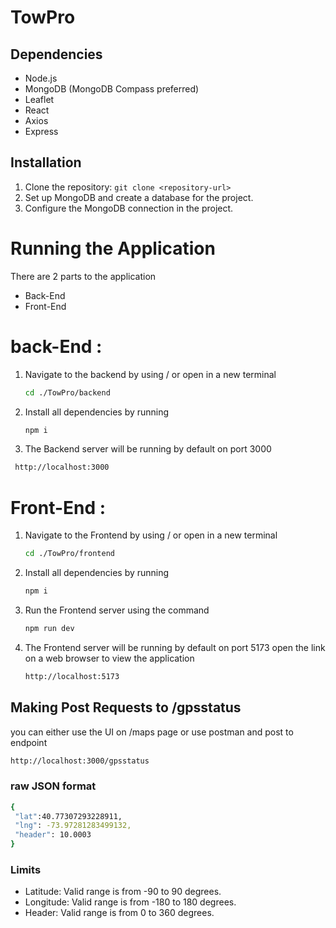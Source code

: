 # TowPro

## Dependencies

- Node.js
- MongoDB (MongoDB Compass preferred)
- Leaflet
- React
- Axios
- Express

## Installation

1. Clone the repository: `git clone <repository-url>`
2. Set up MongoDB and create a database for the project.
3. Configure the MongoDB connection in the project.

# Running the Application

There are 2 parts to the application

- Back-End
- Front-End

# back-End :

1. Navigate to the backend by using / or open in a new terminal

   ```bash
   cd ./TowPro/backend
   ```

2. Install all dependencies by running

   ```bash
   npm i
   ```

3. The Backend server will be running by default on port 3000

```bash
 http://localhost:3000
```

# Front-End :

1. Navigate to the Frontend by using / or open in a new terminal

   ```bash
   cd ./TowPro/frontend
   ```

2. Install all dependencies by running

   ```bash
   npm i
   ```

3. Run the Frontend server using the command

   ```bash
   npm run dev
   ```

4. The Frontend server will be running by default on port 5173
   open the link on a web browser to view the application

   ```bash
   http://localhost:5173
   ```

## Making Post Requests to /gpsstatus

you can either use the UI on /maps page
or use postman and post to endpoint

```bash
http://localhost:3000/gpsstatus
```

### raw JSON format

```bash
{
 "lat":40.77307293228911,
 "lng": -73.97281283499132,
 "header": 10.0003
}

```

### Limits

- Latitude: Valid range is from -90 to 90 degrees.
- Longitude: Valid range is from -180 to 180 degrees.
- Header: Valid range is from 0 to 360 degrees.
